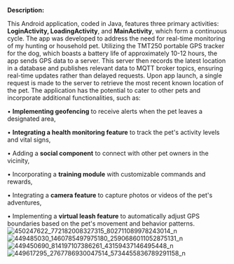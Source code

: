 **Description:**

This Android application, coded in Java, features three primary activities: **LoginActivity, LoadingActivity**, and **MainActivity**, which form a continuous cycle. The app was developed to address the need for real-time monitoring of my hunting or household pet. Utilizing the TMT250 portable GPS tracker for the dog, which boasts a battery life of approximately 10-12 hours, the app sends GPS data to a server. This server then records the latest location in a database and publishes relevant data to MQTT broker topics, ensuring real-time updates rather than delayed requests. Upon app launch, a single request is made to the server to retrieve the most recent known location of the pet. The application has the potential to cater to other pets and incorporate additional functionalities, such as:

• **Implementing geofencing** to receive alerts when the pet leaves a designated area,

• **Integrating a health monitoring feature** to track the pet's activity levels and vital signs,

• Adding a **social component** to connect with other pet owners in the vicinity,

• Incorporating a **training module** with customizable commands and rewards,

• Integrating a **camera feature** to capture photos or videos of the pet's adventures,

• Implementing a **virtual leash feature** to automatically adjust GPS boundaries based on the pet's movement and behavior patterns.
![450247622_772182008327315_802711089978243014_n](https://github.com/TheodosiosKatis/Dog-Android-App/assets/91337898/4c3b2bb8-8586-42b6-bf06-32ec246557b1)
![449485030_1460785497975180_2590686011052875131_n](https://github.com/TheodosiosKatis/Dog-Android-App/assets/91337898/629db64c-89b3-458d-8897-c46d0e8dd9cb)
![449450690_814197107386261_43159437146495448_n](https://github.com/TheodosiosKatis/Dog-Android-App/assets/91337898/0bc508a3-6135-46a5-bf59-fdf8b79ed403)
![449617295_2767786930047514_5734455836789291158_n](https://github.com/TheodosiosKatis/Dog-Android-App/assets/91337898/79e81a4c-f2e0-4ebc-8b34-c33181c79c4b)
